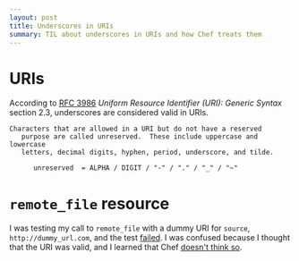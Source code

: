```yaml
---
layout: post
title: Underscores in URIs
summary: TIL about underscores in URIs and how Chef treats them
---
```

# URIs
According to [RFC 3986](https://tools.ietf.org/html/rfc3986) _Uniform Resource Identifier (URI): Generic Syntax_ section 2.3, underscores are considered valid in URIs.

```
Characters that are allowed in a URI but do not have a reserved
   purpose are called unreserved.  These include uppercase and lowercase
   letters, decimal digits, hyphen, period, underscore, and tilde.

      unreserved  = ALPHA / DIGIT / "-" / "." / "_" / "~"
```

# `remote_file` resource
I was testing my call to `remote_file` with a dummy URI for `source`, `http://dummy_url.com`, and the test [failed](https://github.com/chef/chef/blob/c1a389c2a8452e9b796aa1d34c4d9e51f4af30c7/lib/chef/resource/remote_file.rb#L151). I was confused because I thought that the URI was valid, and I learned that Chef [doesn't think so](https://github.com/chef/chef/blob/c1a389c2a8452e9b796aa1d34c4d9e51f4af30c7/lib/chef/mixin/uris.rb#L29).
